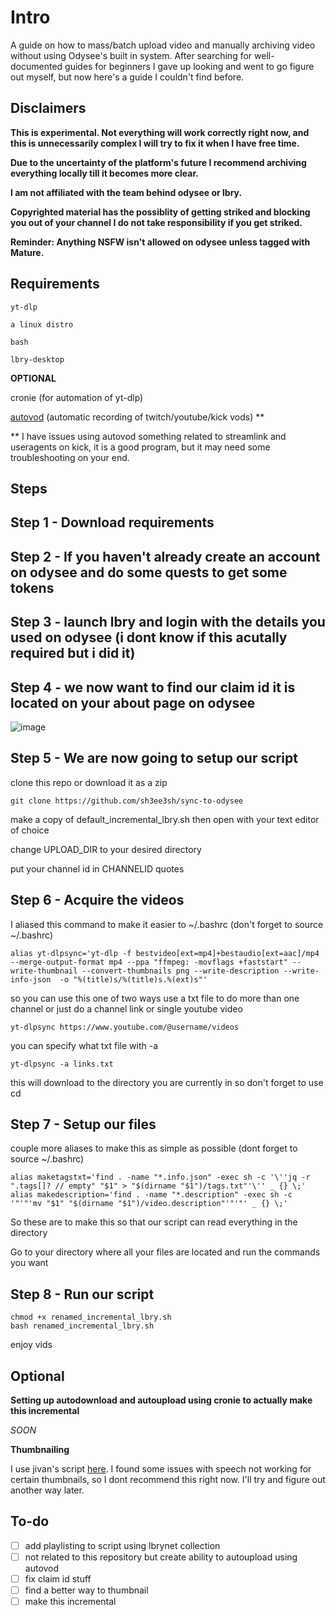 # Intro

A guide on how to mass/batch upload video and manually archiving video without using Odysee's built in system. 
After searching for well-documented guides for beginners I gave up looking and went to go figure out myself, but now here's a guide I couldn't find before.

## Disclaimers 
**This is experimental. Not everything will work correctly right now, and this is unnecessarily complex I will try to fix it when I have free time.**

**Due to the uncertainty of the platform's future I recommend archiving everything locally till it becomes more clear.**

**I am not affiliated with the team behind odysee or lbry.** 

**Copyrighted material has the possiblity of getting striked and blocking you out of your channel I do not take responsibility if you get striked.** 

**Reminder: Anything NSFW isn't allowed on odysee unless tagged with Mature.**

## Requirements
```
yt-dlp

a linux distro

bash 

lbry-desktop
```
**OPTIONAL**

cronie (for automation of yt-dlp)

[autovod](https://github.com/jenslys/autovod/) (automatic recording of twitch/youtube/kick vods) **

** I have issues using autovod something related to streamlink and useragents on kick, it is a good program, but it may need some troubleshooting on your end. 

## Steps

Step 1 - Download requirements 
-
Step 2 - If you haven't already create an account on odysee and do some quests to get some tokens
-
Step 3 - launch lbry and login with the details you used on odysee (i dont know if this acutally required but i did it)
-
Step 4 - we now want to find our claim id it is located on your about page on odysee
-
![image](https://github.com/user-attachments/assets/d3d2556b-dd22-438d-94ce-8fc9a8e5c81e)


Step 5 - We are now going to setup our script
-
clone this repo or download it as a zip
```
git clone https://github.com/sh3ee3sh/sync-to-odysee
```

make a copy of default_incremental_lbry.sh then open with your text editor of choice

change UPLOAD_DIR to your desired directory

put your channel id in CHANNELID quotes

Step 6 - Acquire the videos
-
I aliased this command to make it easier to ~/.bashrc (don't forget to source ~/.bashrc)
```
alias yt-dlpsync='yt-dlp -f bestvideo[ext=mp4]+bestaudio[ext=aac]/mp4 --merge-output-format mp4 --ppa "ffmpeg: -movflags +faststart" --write-thumbnail --convert-thumbnails png --write-description --write-info-json  -o "%(title)s/%(title)s.%(ext)s"'
```
so you can use this one of two ways use a txt file to do more than one channel or just do a channel link or single youtube video 
```
yt-dlpsync https://www.youtube.com/@username/videos
```
you can specify what txt file with -a
```
yt-dlpsync -a links.txt
```
this will download to the directory you are currently in so don't forget to use cd

Step 7 - Setup our files
-
couple more aliases to make this as simple as possible (dont forget to source ~/.bashrc)
```
alias maketagstxt='find . -name "*.info.json" -exec sh -c '\''jq -r ".tags[]? // empty" "$1" > "$(dirname "$1")/tags.txt"'\'' _ {} \;'
alias makedescription='find . -name "*.description" -exec sh -c '"'"'mv "$1" "$(dirname "$1")/video.description"'"'"' _ {} \;'
```
So these are to make this so that our script can read everything in the directory

Go to your directory where all your files are located and run the commands you want

Step 8 - Run our script
-
```
chmod +x renamed_incremental_lbry.sh
bash renamed_incremental_lbry.sh
```
enjoy vids 

**Optional**
-
**Setting up autodownload and autoupload using cronie to actually make this incremental**

*SOON*

**Thumbnailing**

I use jivan's script [here](https://gist.github.com/jivanpal/9b6f5d51ad976daaccc1f0f841807bb0). I found some issues with speech not working for certain thumbnails, so I dont recommend this right now. I'll try and figure out another way later. 


## To-do
- [ ] add playlisting to script using lbrynet collection
- [ ] not related to this repository but create ability to autoupload using autovod
- [ ] fix claim id stuff
- [ ] find a better way to thumbnail
- [ ] make this incremental

